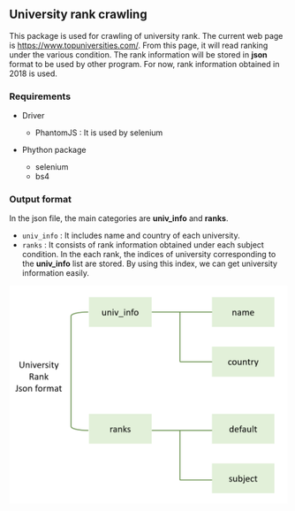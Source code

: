 ## University rank crawling
This package is used for crawling of university rank. The current web page is https://www.topuniversities.com/. From this page, it will read ranking under the various condition. The rank information will be stored in **json** format to be used by other program. For now, rank information obtained in 2018 is used.

### Requirements
- Driver
	- PhantomJS : It is used by selenium

- Phython package
	- selenium
	- bs4

### Output format
In the json file, the main categories are **univ_info** and **ranks**.

- `univ_info` : It includes name and country of each university.
- `ranks` : It consists of rank information obtained under each subject condition. In the each rank, the indices of university corresponding to the **univ_info** list are stored. By using this index, we can get university information easily.
 
<center><img src="./img/json_format_desc.png" alt="format_desc" width="600"/></center>

<!-- ![format_desc](./img/json_format_desc.png | width=600)  -->